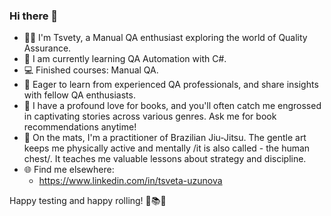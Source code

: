 ### Hi there 👋

- 🕵️‍♂️ I'm Tsvety, a Manual QA enthusiast exploring the world of Quality Assurance.
- 🚀 I am currently learning QA Automation with C#.
- 💻 Finished courses: Manual QA.
- 🌱 Eager to learn from experienced QA professionals, and share insights with fellow QA enthusiasts.
- 📖 I have a profound love for books, and you'll often catch me engrossed in captivating stories across various genres. Ask me for book recommendations anytime!
- 🥋 On the mats, I'm a practitioner of Brazilian Jiu-Jitsu. The gentle art keeps me physically active and mentally /it is also called - the human chest/. It teaches me valuable lessons about strategy and discipline.
- 🌐 Find me elsewhere:
   - https://www.linkedin.com/in/tsveta-uzunova

Happy testing and happy rolling! 🚀📚🥋


